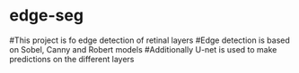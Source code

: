 # edge-seg

#This project is fo edge detection of retinal layers
#Edge detection is based on Sobel, Canny and Robert models
#Additionally U-net is used to make predictions on the different layers

